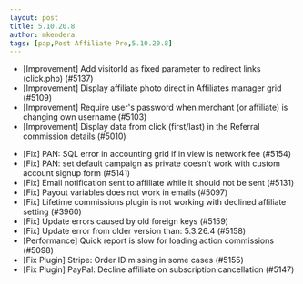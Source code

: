 ```yaml
---
layout: post
title: 5.10.20.8
author: mkendera
tags: [pap,Post Affiliate Pro,5.10.20.8]
---
```


- [Improvement] Add visitorId as fixed parameter to redirect links (click.php) (#5137)
- [Improvement] Display affiliate photo direct in Affiliates manager grid (#5109)
- [Improvement] Require user's password when merchant (or affiliate) is changing own username (#5103)
- [Improvement] Display data from click (first/last) in the Referral commission details (#5010)

<!--more-->

- [Fix] PAN: SQL error in accounting grid if in view is network fee (#5154)
- [Fix] PAN: set default campaign as private doesn't work with custom account signup form (#5141)
- [Fix] Email notification sent to affiliate while it should not be sent (#5131)
- [Fix] Payout variables does not work in emails (#5097)
- [Fix] Lifetime commissions plugin is not working with declined affiliate setting (#3960)
- [Fix] Update errors caused by old foreign keys (#5159)
- [Fix] Update error from older version than: 5.3.26.4 (#5158)
- [Performance] Quick report is slow for loading action commissions (#5098)
- [Fix Plugin] Stripe: Order ID missing in some cases (#5155)
- [Fix Plugin] PayPal: Decline affiliate on subscription cancellation (#5147)
